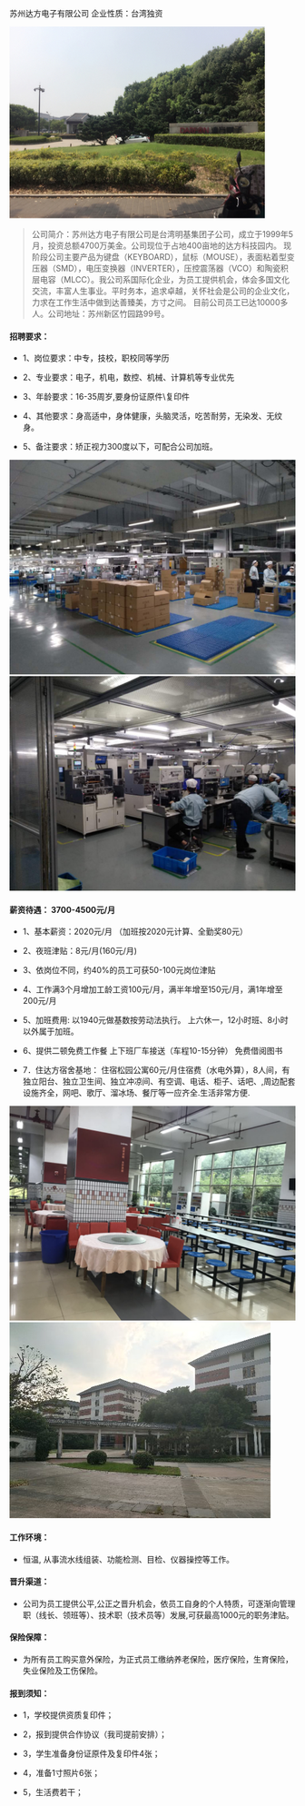 苏州达方电子有限公司
企业性质：台湾独资

![mac01.png](../img/dafangdianzi1.png)

>公司简介：苏州达方电子有限公司是台湾明基集团子公司，成立于1999年5月，投资总额4700万美金。公司现位于占地400亩地的达方科技园内。
现阶段公司主要产品为键盘（KEYBOARD），鼠标（MOUSE），表面粘着型变压器（SMD），电压变换器（INVERTER），压控震荡器（VCO）和陶瓷积层电容（MLCC）。我公司系国际化企业，为员工提供机会，体会多国文化交流，丰富人生事业。平时务本，追求卓越，关怀社会是公司的企业文化，力求在工作生活中做到达善臻美，方寸之间。
目前公司员工已达10000多人。公司地址：苏州新区竹园路99号。


#### 招聘要求：

* 1、岗位要求：中专，技校，职校同等学历

* 2、专业要求：电子，机电，数控、机械、计算机等专业优先

* 3、年龄要求：16-35周岁,要身份证原件\复印件

* 4、其他要求：身高适中，身体健康，头脑灵活，吃苦耐劳，无染发、无纹身。

* 5、备注要求：矫正视力300度以下，可配合公司加班。

![mac01.png](../img/dafangdianzi2.png) ![mac01.png](../img/dafangdianzi2.5.png)


#### 薪资待遇：  3700-4500元/月

* 1、基本薪资：2020元/月 （加班按2020元计算、全勤奖80元）

* 2、夜班津贴：8元/月(160元/月) 

* 3、依岗位不同，约40%的员工可获50-100元岗位津贴

* 4、工作满3个月增加工龄工资100元/月，满半年增至150元/月，满1年增至200元/月  

* 5、加班费用:  以1940元做基数按劳动法执行。
    上六休一，12小时班、8小时以外属于加班。

* 6、提供二顿免费工作餐
    上下班厂车接送（车程10-15分钟）
    免费借阅图书

* 7．住达方宿舍基地：
    住宿松园公寓60元/月住宿费（水电外算），8人间，有独立阳台、独立卫生间、独立冲凉间、有空调、电话、柜子、话吧、,周边配套设施齐全，网吧、歌厅、溜冰场、餐厅等一应齐全.生活非常方便.

![mac01.png](../img/dafangdianzi3.png) ![mac01.png](../img/dafangdianzi4.png)


#### 工作环境：

* 恒温, 从事流水线组装、功能检测、目检、仪器操控等工作。


#### 晋升渠道：

* 公司为员工提供公平,公正之晋升机会，依员工自身的个人特质，可逐渐向管理 职（线长、领班等）、技术职（技术员等）发展,可获最高1000元的职务津贴。


#### 保险保障：

* 为所有员工购买意外保险，为正式员工缴纳养老保险，医疗保险，生育保险，失业保险及工伤保险。


#### 报到须知：

* 1，学校提供资质复印件；

* 2，报到提供合作协议（我司提前安排）；

* 3，学生准备身份证原件及复印件4张；

* 4，准备1寸照片6张；

* 5，生活费若干；

